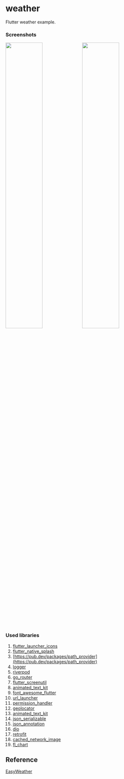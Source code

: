 # weather

Flutter weather example.

### Screenshots
<div style="dispaly:flex">
    <img src="https://user-images.githubusercontent.com/25738593/178880983-e0ea4bc9-5c36-4949-8ae5-bb7929dc4b70.jpg" width="49%">
    <img src="https://user-images.githubusercontent.com/25738593/178881008-a71e27c2-3928-4c56-976c-174b959d31fc.jpg" width="49%">
</div>

### Used libraries
1. [flutter_launcher_icons](https://pub.dev/packages/flutter_launcher_icons)
2. [flutter_native_splash](https://pub.dev/packages/flutter_native_splash)
3. [https://pub.dev/packages/path_provider](https://pub.dev/packages/path_provider)
4. [logger](https://pub.dev/packages/logger)
5. [riverpod](https://pub.dev/packages/riverpod)
6. [go_router](https://pub.dev/packages/go_router)
7. [flutter_screenutil](https://pub.dev/packages/flutter_screenutil)
8. [animated_text_kit](https://pub.dev/packages/animated_text_kit)
9. [font_awesome_flutter](https://pub.dev/packages/font_awesome_flutter)
10. [url_launcher](https://pub.dev/packages/url_launcher)
11. [permission_handler](https://pub.dev/packages/permission_handler)
12. [geolocator](https://pub.dev/packages/geolocator)
13. [animated_text_kit](https://pub.dev/packages/animated_text_kit)
14. [json_serializable](https://pub.dev/packages/json_serializable)
15. [json_annotation](https://pub.dev/packages/json_annotation)
16. [dio](https://pub.dev/packages/dio)
17. [retrofit](https://pub.dev/packages/retrofit)
18. [cached_network_image](https://pub.dev/packages/cached_network_image)
19. [fl_chart](https://pub.dev/packages/fl_chart)

## Reference
[EasyWeather](https://github.com/ShivamGoyal1899/EasyWeather)
